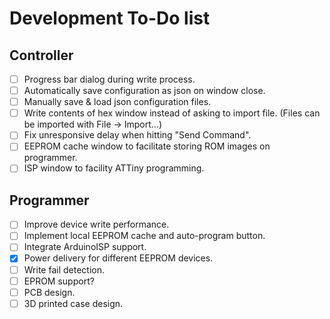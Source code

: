 # Development To-Do list

## Controller
- [ ] Progress bar dialog during write process.
- [ ] Automatically save configuration as json on window close.
- [ ] Manually save & load json configuration files.
- [ ] Write contents of hex window instead of asking to import file. (Files can be imported with File -> Import...)
- [ ] Fix unresponsive delay when hitting "Send Command".
- [ ] EEPROM cache window to facilitate storing ROM images on programmer.
- [ ] ISP window to facility ATTiny programming.

## Programmer
- [ ] Improve device write performance.
- [ ] Implement local EEPROM cache and auto-program button.
- [ ] Integrate ArduinoISP support.
- [x] Power delivery for different EEPROM devices.
- [ ] Write fail detection.
- [ ] EPROM support?
- [ ] PCB design.
- [ ] 3D printed case design.
